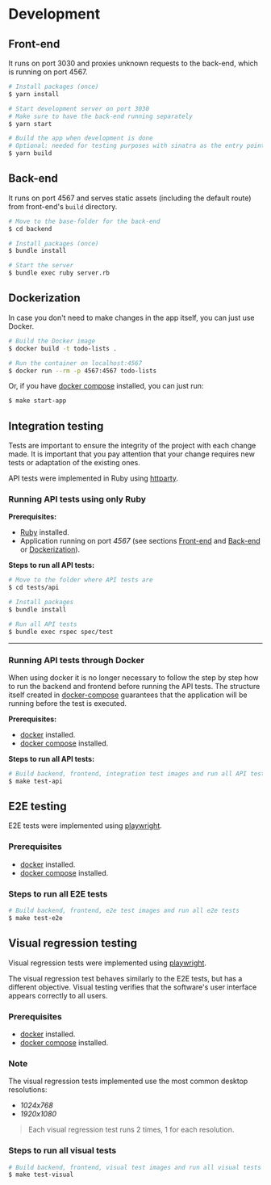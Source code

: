 # Development

## Front-end
It runs on port 3030 and proxies unknown requests to the back-end, which is running on port 4567.

```sh
# Install packages (once)
$ yarn install

# Start development server on port 3030
# Make sure to have the back-end running separately
$ yarn start

# Build the app when development is done
# Optional: needed for testing purposes with sinatra as the entry point
$ yarn build
```

## Back-end
It runs on port 4567 and serves static assets (including the default route) from front-end's `build` directory.

```sh
# Move to the base-folder for the back-end
$ cd backend

# Install packages (once)
$ bundle install

# Start the server
$ bundle exec ruby server.rb
```

## Dockerization
In case you don't need to make changes in the app itself, you can just use Docker.

```sh
# Build the Docker image
$ docker build -t todo-lists .

# Run the container on localhost:4567
$ docker run --rm -p 4567:4567 todo-lists
```

Or, if you have [docker compose](https://docs.docker.com/compose/install/) installed, you can just run:
```sh
$ make start-app
```

## Integration testing

Tests are important to ensure the integrity of the project with each change made. It is important that you pay attention that your change requires new tests or adaptation of the existing ones.

API tests were implemented in Ruby using [httparty](https://www.ruby-lang.org/en/downloads/).

### Running API tests using only Ruby

**Prerequisites:**
- [Ruby](https://www.ruby-lang.org/en/downloads/) installed.
- Application running on port _4567_ (see sections [Front-end](#front-end) and [Back-end](#back-end) or [Dockerization](#dockerization)).

**Steps to run all API tests:**

```sh
# Move to the folder where API tests are
$ cd tests/api

# Install packages
$ bundle install

# Run all API tests
$ bundle exec rspec spec/test
```
___

### Running API tests through Docker

When using docker it is no longer necessary to follow the step by step how to run the backend and frontend before running the API tests. The structure itself created in [docker-compose](../docker-compose.yml) guarantees that the application will be running before the test is executed.

**Prerequisites:**
- [docker](https://docs.docker.com/get-docker/) installed.
- [docker compose](https://docs.docker.com/compose/install/) installed.

**Steps to run all API tests:**

```sh
# Build backend, frontend, integration test images and run all API tests 
$ make test-api
```

## E2E testing

E2E tests were implemented using [playwright](https://playwright.dev/).

### Prerequisites

- [docker](https://docs.docker.com/get-docker/) installed.
- [docker compose](https://docs.docker.com/compose/install/) installed.

### Steps to run all E2E tests

```sh
# Build backend, frontend, e2e test images and run all e2e tests 
$ make test-e2e
```

## Visual regression testing

Visual regression tests were implemented using [playwright](https://playwright.dev/).

The visual regression test behaves similarly to the E2E tests, but has a different objective. Visual testing verifies that the software's user interface appears correctly to all users.

### Prerequisites

- [docker](https://docs.docker.com/get-docker/) installed.
- [docker compose](https://docs.docker.com/compose/install/) installed.

### Note

The visual regression tests implemented use the most common desktop resolutions:
- _1024x768_
- _1920x1080_

> Each visual regression test runs 2 times, 1 for each resolution.

### Steps to run all visual tests

```sh
# Build backend, frontend, visual test images and run all visual tests 
$ make test-visual
```
